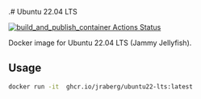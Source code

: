 .# Ubuntu 22.04 LTS

[![build_and_publish_container Actions Status](https://github.com/jraberg/ubuntu-terraform/workflows/build_and_publish_container/badge.svg)](https://github.com/jraberg/ubuntu-terraform/actions)

Docker image for Ubuntu 22.04 LTS (Jammy Jellyfish).

## Usage

```bash
docker run -it  ghcr.io/jraberg/ubuntu22-lts:latest
```
